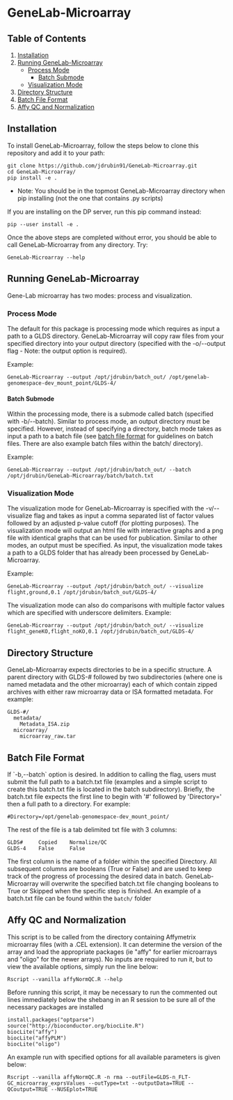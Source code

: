 # GeneLab-Microarray

## Table of Contents
1. <A href=#Installation>Installation</A>
2. <A href=#Running>Running GeneLab-Microarray</A>
    - <A href=#ProcessMode>Process Mode</A>
        * <A href=#BatchSubmode>Batch Submode</A>
    - <A href=#VisualizationMode>Visualization Mode</A>
3. <A href=#Directory>Directory Structure</A>
4. <A href=#BatchFile>Batch File Format</A>
5. <A href=#affyNormQC>Affy QC and Normalization</A>


<H2 id="Installation">Installation</H2>
To install GeneLab-Microarray, follow the steps below to clone this repository and add it to your path:

```
git clone https://github.com/jdrubin91/GeneLab-Microarray.git
cd GeneLab-Microarray/
pip install -e .
```

* Note: You should be in the topmost GeneLab-Microarray directory when pip installing (not the one that contains .py scripts)

If you are installing on the DP server, run this pip command instead:

```
pip --user install -e .
```

Once the above steps are completed without error, you should be able to call GeneLab-Microarray from any directory. Try:

```
GeneLab-Microarray --help
```

<H2 id="Running">Running GeneLab-Microarray</H2>
Gene-Lab microarray has two modes: process and visualization. 

<H3 id="ProcessMode">Process Mode</H3>
The default for this package is processing mode which requires as input a path to a GLDS directory. GeneLab-Microarray will copy raw files from your specified directory into your output directory (specified with the -o/--output flag - Note: the output option is required). 

Example:
```
GeneLab-Microarray --output /opt/jdrubin/batch_out/ /opt/genelab-genomespace-dev_mount_point/GLDS-4/
```
<H4 id="BatchSubmode">Batch Submode</H4>
Within the processing mode, there is a submode called batch (specified with -b/--batch). Similar to process mode, an output directory must be specified. However, instead of specifying a directory, batch mode takes as input a path to a batch file (see <A href=#BatchFile>batch file format</A> for guidelines on batch files. There are also example batch files within the batch/ directory).

Example:
```
GeneLab-Microarray --output /opt/jdrubin/batch_out/ --batch /opt/jdrubin/GeneLab-Microarray/batch/batch.txt
```

<H3 id="VisualizationMode">Visualization Mode</H3>
The visualization mode for GeneLab-Microarray is specified with the -v/--visualize flag and takes as input a comma separated list of factor values followed by an adjusted p-value cutoff (for plotting purposes). The visualization mode will output an html file with interactive graphs and a png file with identical graphs that can be used for publication. Similar to other modes, an output must be specified. As input, the visualization mode takes a path to a GLDS folder that has already been processed by GeneLab-Microarray.

Example:
```
GeneLab-Microarray --output /opt/jdrubin/batch_out/ --visualize flight,ground,0.1 /opt/jdrubin/batch_out/GLDS-4/
```

The visualization mode can also do comparisons with multiple factor values which are specified with underscore delimiters.
Example:
```
GeneLab-Microarray --output /opt/jdrubin/batch_out/ --visualize flight_geneKO,flight_noKO,0.1 /opt/jdrubin/batch_out/GLDS-4/
```

<H2 id="Directory">Directory Structure</H2>
GeneLab-Microarray expects directories to be in a specific structure. A parent directory with GLDS-# followed by two subdirectories (where one is named metadata and the other microarray) each of which contain zipped archives with either raw microarray data or ISA formatted metadata. For example:

```
GLDS-#/
  metadata/
    Metadata_ISA.zip
  microarray/
    microarray_raw.tar
```


<H2 id="BatchFile">Batch File Format</H2>
If `-b,--batch` option is desired. In addition to calling the flag, users must submit the full path to a batch.txt file (examples and a simple script to create this batch.txt file is located in the batch subdirectory). Briefly, the batch.txt file expects the first line to begin with '#' followed by 'Directory=' then a full path to a directory. For example:

```
#Directory=/opt/genelab-genomespace-dev_mount_point/
```

The rest of the file is a tab delimited txt file with 3 columns:

```
GLDS#     Copied    Normalize/QC
GLDS-4    False     False
```

The first column is the name of a folder within the specified Directory. All subsequent columns are booleans (True or False) and are used to keep track of the progress of processing the desired data in batch. GeneLab-Microarray will overwrite the specified batch.txt file changing booleans to True or Skipped when the specific step is finished. An example of a batch.txt file can be found within the `batch/` folder

<H2 id="affyNormQC">Affy QC and Normalization</H2>
This script is to be called from the directory containing Affymetrix microarray files (with a .CEL extension). It can determine the version of the array and load the appropriate packages (ie "affy" for earlier microarrays and "oligo" for the newer arrays). No inputs are required to run it, but to view the available options, simply run the line below:

```
Rscript --vanilla affyNormQC.R --help
```

Before running this script, it may be necessary to run the commented out lines immediately below the shebang in an R session to be sure all of the necessary packages are installed

```
install.packages("optparse")
source("http://bioconductor.org/biocLite.R")
biocLite("affy")
biocLite("affyPLM")
biocLite("oligo")
```
An example run with specified options for all available parameters is given below:

```
Rscript --vanilla affyNormQC.R -n rma --outFile=GLDS-n_FLT-GC_microarray_exprsValues --outType=txt --outputData=TRUE --QCoutput=TRUE --NUSEplot=TRUE
```

